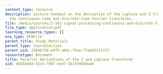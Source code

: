 ```yaml
---
content_type: resource
description: Lecture handout on the derivation of the Laplace and Z transforms from
  the continuous-time and discrete-time Fourier transforms.
file: /media/courses/2-161-signal-processing-continuous-and-discrete-fall-2008/4025be04d1c57967eed71b1fd4d49aa6_zlaplace.pdf
file_type: application/pdf
learning_resource_types: []
ocw_type: OCWFile
parent_title: Study Materials
parent_type: CourseSection
parent_uid: 1384b738-e0f5-a04c-f5ee-7fabd3121f27
resourcetype: Document
title: Parallel Derivations of the Z and Laplace Transforms
uid: 4025be04-d1c5-7967-eed7-1b1fd4d49aa6
---
```

